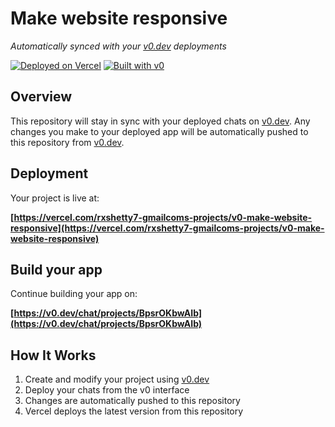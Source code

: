 # Make website responsive

*Automatically synced with your [v0.dev](https://v0.dev) deployments*

[![Deployed on Vercel](https://img.shields.io/badge/Deployed%20on-Vercel-black?style=for-the-badge&logo=vercel)](https://vercel.com/rxshetty7-gmailcoms-projects/v0-make-website-responsive)
[![Built with v0](https://img.shields.io/badge/Built%20with-v0.dev-black?style=for-the-badge)](https://v0.dev/chat/projects/BpsrOKbwAIb)

## Overview

This repository will stay in sync with your deployed chats on [v0.dev](https://v0.dev).
Any changes you make to your deployed app will be automatically pushed to this repository from [v0.dev](https://v0.dev).

## Deployment

Your project is live at:

**[https://vercel.com/rxshetty7-gmailcoms-projects/v0-make-website-responsive](https://vercel.com/rxshetty7-gmailcoms-projects/v0-make-website-responsive)**

## Build your app

Continue building your app on:

**[https://v0.dev/chat/projects/BpsrOKbwAIb](https://v0.dev/chat/projects/BpsrOKbwAIb)**

## How It Works

1. Create and modify your project using [v0.dev](https://v0.dev)
2. Deploy your chats from the v0 interface
3. Changes are automatically pushed to this repository
4. Vercel deploys the latest version from this repository